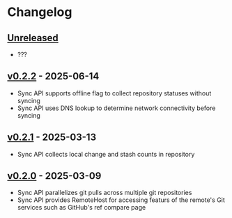 # Changelog

## [Unreleased]

- ???

## [v0.2.2] - 2025-06-14

- Sync API supports offline flag to collect repository statuses without syncing
- Sync API uses DNS lookup to determine network connectivity before syncing

## [v0.2.1] - 2025-03-13

- Sync API collects local change and stash counts in repository

## [v0.2.0] - 2025-03-09

- Sync API parallelizes git pulls across multiple git repositories
- Sync API provides RemoteHost for accessing featurs of the remote's Git services such as GitHub's ref compare page

[Unreleased]: https://github.com/eighty4/maestro/compare/maestro_git-v0.2.2...HEAD
[v0.2.2]: https://github.com/eighty4/maestro/compare/maestro_git-v0.2.1...maestro_git-v0.2.2
[v0.2.1]: https://github.com/eighty4/maestro/compare/maestro_git-v0.2.0...maestro_git-v0.2.1
[v0.2.0]: https://github.com/eighty4/maestro/releases/tag/maestro_git-v0.2.0
